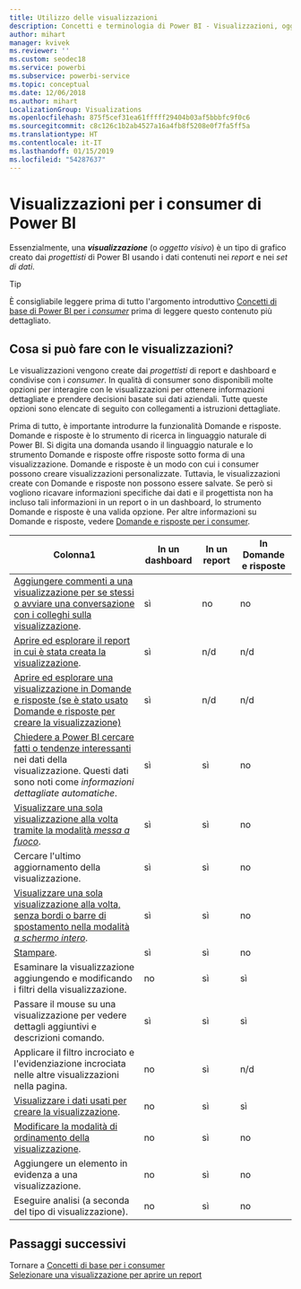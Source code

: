 ```yaml
---
title: Utilizzo delle visualizzazioni
description: Concetti e terminologia di Power BI - Visualizzazioni, oggetti visivi. Che cos'è una visualizzazione o un oggetto visivo di Power BI.
author: mihart
manager: kvivek
ms.reviewer: ''
ms.custom: seodec18
ms.service: powerbi
ms.subservice: powerbi-service
ms.topic: conceptual
ms.date: 12/06/2018
ms.author: mihart
LocalizationGroup: Visualizations
ms.openlocfilehash: 875f5cef31ea61fffff29404b03af5bbbfc9f0c6
ms.sourcegitcommit: c8c126c1b2ab4527a16a4fb8f5208e0f7fa5ff5a
ms.translationtype: HT
ms.contentlocale: it-IT
ms.lasthandoff: 01/15/2019
ms.locfileid: "54287637"
---
```

# <a name="visualizations-for-power-bi-consumers"></a>Visualizzazioni per i **consumer** di Power BI

Essenzialmente, una ***visualizzazione*** (o *oggetto visivo*) è un tipo di grafico creato dai *progettisti* di Power BI usando i dati contenuti nei *report* e nei *set di dati*. 

> [!TIP]
> È consigliabile leggere prima di tutto l'argomento introduttivo [Concetti di base di Power BI per i *consumer*](end-user-basic-concepts.md) prima di leggere questo contenuto più dettagliato.

## <a name="what-can-i-do-with-visualizations"></a>Cosa si può fare con le visualizzazioni?

Le visualizzazioni vengono create dai *progettisti* di report e dashboard e condivise con i *consumer*. In qualità di consumer sono disponibili molte opzioni per interagire con le visualizzazioni per ottenere informazioni dettagliate e prendere decisioni basate sui dati aziendali. Tutte queste opzioni sono elencate di seguito con collegamenti a istruzioni dettagliate.

Prima di tutto, è importante introdurre la funzionalità Domande e risposte. Domande e risposte è lo strumento di ricerca in linguaggio naturale di Power BI. Si digita una domanda usando il linguaggio naturale e lo strumento Domande e risposte offre risposte sotto forma di una visualizzazione. Domande e risposte è un modo con cui i consumer possono creare visualizzazioni personalizzate. Tuttavia, le visualizzazioni create con Domande e risposte non possono essere salvate. Se però si vogliono ricavare informazioni specifiche dai dati e il progettista non ha incluso tali informazioni in un report o in un dashboard, lo strumento Domande e risposte è una valida opzione. Per altre informazioni su Domande e risposte, vedere [Domande e risposte per i consumer](end-user-q-and-a.md).



|Colonna1  |In un dashboard  |In un report  | In Domande e risposte
|---------|---------|---------|--------|
|[Aggiungere commenti a una visualizzazione per se stessi o avviare una conversazione con i colleghi sulla visualizzazione](end-user-comment.md).     |  sì       |   no      |  no  |
|[Aprire ed esplorare il report in cui è stata creata la visualizzazione](end-user-tiles.md).     |    sì     |   n/d      |  n/d |
|[Aprire ed esplorare una visualizzazione in Domande e risposte (se è stato usato Domande e risposte per creare la visualizzazione)](end-user-q-and-a.md)     |   sì      |   n/d      |  n/d  |
|[Chiedere a Power BI cercare fatti o tendenze interessanti](end-user-insights.md) nei dati della visualizzazione.  Questi dati sono noti come *informazioni dettagliate automatiche*.     |    sì     |   sì      | no   |
|[Visualizzare una sola visualizzazione alla volta tramite la modalità *messa a fuoco*](end-user-focus.md).     | sì        |   sì      | no  |
|Cercare l'ultimo aggiornamento della visualizzazione.     |  sì       |    sì     | no  |
|[Visualizzare una sola visualizzazione alla volta, senza bordi o barre di spostamento nella modalità *a schermo intero*](end-user-focus.md).     |   sì      |  sì       | no  |
|[Stampare](end-user-print.md).     |  sì       |   sì      | no  |
|Esaminare la visualizzazione aggiungendo e modificando i filtri della visualizzazione.     |    no     |   sì      | sì  |
|Passare il mouse su una visualizzazione per vedere dettagli aggiuntivi e descrizioni comando.     |    sì     |   sì      | sì  |
|Applicare il filtro incrociato e l'evidenziazione incrociata nelle altre visualizzazioni nella pagina.     |   no      |   sì      | n/d  |
|[Visualizzare i dati usati per creare la visualizzazione](end-user-show-data.md).     |  no       |   sì      | sì  |
| [Modificare la modalità di ordinamento della visualizzazione](end-user-search-sort.md). | no  | sì  | no  |
| Aggiungere un elemento in evidenza a una visualizzazione. | no  | sì  |  no |
| Eseguire analisi (a seconda del tipo di visualizzazione). | no  | sì  | no  |

## <a name="next-steps"></a>Passaggi successivi
Tornare a [Concetti di base per i consumer](end-user-basic-concepts.md)    
[Selezionare una visualizzazione per aprire un report](end-user-report-open.md)